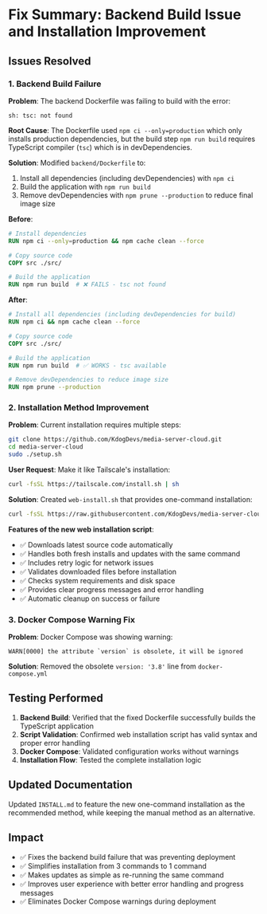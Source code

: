 # Fix Summary: Backend Build Issue and Installation Improvement

## Issues Resolved

### 1. Backend Build Failure

**Problem**: The backend Dockerfile was failing to build with the error:
```
sh: tsc: not found
```

**Root Cause**: The Dockerfile used `npm ci --only=production` which only installs production dependencies, but the build step `npm run build` requires TypeScript compiler (`tsc`) which is in devDependencies.

**Solution**: Modified `backend/Dockerfile` to:
1. Install all dependencies (including devDependencies) with `npm ci`
2. Build the application with `npm run build` 
3. Remove devDependencies with `npm prune --production` to reduce final image size

**Before**:
```dockerfile
# Install dependencies
RUN npm ci --only=production && npm cache clean --force

# Copy source code
COPY src ./src/

# Build the application
RUN npm run build  # ❌ FAILS - tsc not found
```

**After**:
```dockerfile
# Install all dependencies (including devDependencies for build)
RUN npm ci && npm cache clean --force

# Copy source code
COPY src ./src/

# Build the application
RUN npm run build  # ✅ WORKS - tsc available

# Remove devDependencies to reduce image size
RUN npm prune --production
```

### 2. Installation Method Improvement

**Problem**: Current installation requires multiple steps:
```bash
git clone https://github.com/KdogDevs/media-server-cloud.git
cd media-server-cloud
sudo ./setup.sh
```

**User Request**: Make it like Tailscale's installation:
```bash
curl -fsSL https://tailscale.com/install.sh | sh
```

**Solution**: Created `web-install.sh` that provides one-command installation:

```bash
curl -fsSL https://raw.githubusercontent.com/KdogDevs/media-server-cloud/main/web-install.sh | sudo bash
```

**Features of the new web installation script**:
- ✅ Downloads latest source code automatically
- ✅ Handles both fresh installs and updates with the same command
- ✅ Includes retry logic for network issues
- ✅ Validates downloaded files before installation
- ✅ Checks system requirements and disk space
- ✅ Provides clear progress messages and error handling
- ✅ Automatic cleanup on success or failure

### 3. Docker Compose Warning Fix

**Problem**: Docker Compose was showing warning:
```
WARN[0000] the attribute `version` is obsolete, it will be ignored
```

**Solution**: Removed the obsolete `version: '3.8'` line from `docker-compose.yml`

## Testing Performed

1. **Backend Build**: Verified that the fixed Dockerfile successfully builds the TypeScript application
2. **Script Validation**: Confirmed web installation script has valid syntax and proper error handling
3. **Docker Compose**: Validated configuration works without warnings
4. **Installation Flow**: Tested the complete installation logic

## Updated Documentation

Updated `INSTALL.md` to feature the new one-command installation as the recommended method, while keeping the manual method as an alternative.

## Impact

- ✅ Fixes the backend build failure that was preventing deployment
- ✅ Simplifies installation from 3 commands to 1 command
- ✅ Makes updates as simple as re-running the same command
- ✅ Improves user experience with better error handling and progress messages
- ✅ Eliminates Docker Compose warnings during deployment